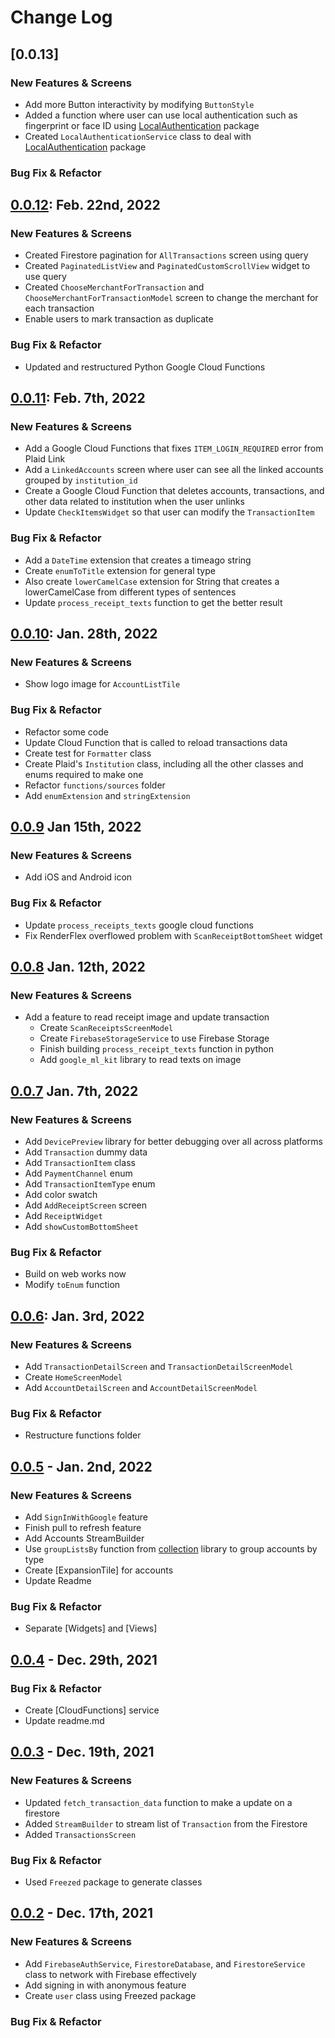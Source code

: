 # Change Log

## [0.0.13]
### New Features & Screens
- Add more Button interactivity by modifying `ButtonStyle`
- Added a function where user can use local authentication such as fingerprint or face ID using [LocalAuthentication] package
- Created `LocalAuthenticationService` class to deal with [LocalAuthentication] package

### Bug Fix & Refactor

## [0.0.12]: Feb. 22nd, 2022
### New Features & Screens
- Created Firestore pagination for `AllTransactions` screen using query
- Created `PaginatedListView` and `PaginatedCustomScrollView` widget to use query
- Created `ChooseMerchantForTransaction` and `ChooseMerchantForTransactionModel` screen to change the merchant for each transaction
- Enable users to mark transaction as duplicate

### Bug Fix & Refactor
- Updated and restructured Python Google Cloud Functions


## [0.0.11]: Feb. 7th, 2022
### New Features & Screens
- Add a Google Cloud Functions that fixes `ITEM_LOGIN_REQUIRED` error from Plaid Link
- Add a `LinkedAccounts` screen where user can see all the linked accounts grouped by `institution_id`
- Create a Google Cloud Function that deletes accounts, transactions, and other data related to institution when the user unlinks
- Update `CheckItemsWidget` so that user can modify the `TransactionItem`
  
### Bug Fix & Refactor
- Add a `DateTime` extension that creates a timeago string
- Create `enumToTitle` extension for general type
- Also create `lowerCamelCase` extension for String that creates a lowerCamelCase from different types of sentences
- Update `process_receipt_texts` function to get the better result

## [0.0.10]: Jan. 28th, 2022
### New Features & Screens
- Show logo image for `AccountListTile`

### Bug Fix & Refactor
- Refactor some code
- Update Cloud Function that is called to reload transactions data
- Create test for `Formatter` class
- Create Plaid's `Institution` class, including all the other classes and enums required to make one
- Refactor `functions/sources` folder
- Add `enumExtension` and `stringExtension`

## [0.0.9] Jan 15th, 2022
### New Features & Screens
- Add iOS and Android icon

### Bug Fix & Refactor
- Update `process_receipts_texts` google cloud functions
- Fix RenderFlex overflowed problem with `ScanReceiptBottomSheet` widget

## [0.0.8] Jan. 12th, 2022
### New Features & Screens
- Add a feature to read receipt image and update transaction
  - Create `ScanReceiptsScreenModel`
  - Create `FirebaseStorageService` to use Firebase Storage
  - Finish building `process_receipt_texts` function in python
  - Add `google_ml_kit` library to read texts on image

## [0.0.7] Jan. 7th, 2022
### New Features & Screens
- Add `DevicePreview` library for better debugging over all across platforms
- Add `Transaction` dummy data
- Add `TransactionItem` class
- Add `PaymentChannel` enum
- Add `TransactionItemType` enum
- Add color swatch
- Add `AddReceiptScreen` screen
- Add `ReceiptWidget`
- Add `showCustomBottomSheet`

### Bug Fix & Refactor
- Build on web works now
- Modify `toEnum` function

## [0.0.6]: Jan. 3rd, 2022
### New Features & Screens
- Add `TransactionDetailScreen` and `TransactionDetailScreenModel`
- Create `HomeScreenModel`
- Add `AccountDetailScreen` and `AccountDetailScreenModel`

### Bug Fix & Refactor
- Restructure functions folder


## [0.0.5] - Jan. 2nd, 2022
### New Features & Screens
- Add `SignInWithGoogle` feature
- Finish pull to refresh feature
- Add Accounts StreamBuilder
- Use `groupListsBy` function from [collection] library to group accounts by type
- Create [ExpansionTile] for accounts
- Update Readme

### Bug Fix & Refactor
- Separate [Widgets] and [Views]

## [0.0.4] - Dec. 29th, 2021
### Bug Fix & Refactor
- Create [CloudFunctions] service
- Update readme.md

## [0.0.3] - Dec. 19th, 2021
### New Features & Screens
- Updated  `fetch_transaction_data` function to make a update on a firestore
- Added `StreamBuilder` to stream list of `Transaction` from the Firestore
- Added `TransactionsScreen`

### Bug Fix & Refactor
- Used `Freezed` package to generate classes

## [0.0.2] - Dec. 17th, 2021
### New Features & Screens
- Add `FirebaseAuthService`, `FirestoreDatabase`, and `FirestoreService` class to network with Firebase effectively
- Add signing in with anonymous feature
- Create `user` class using Freezed package

### Bug Fix & Refactor

[0.0.12]: https://github.com/heeyunlee/cccc/commit/6340afe7d1f7ef3fbab10557a15668ab68bd2ceb
[0.0.11]: https://github.com/heeyunlee/cccc/commit/214b6b4496c0e6a14ff83828b0438cd12f17fb46
[0.0.10]: https://github.com/heeyunlee/cccc/commit/d33697280ac20257cd13f409835d8559533ac8b4
[0.0.9]: https://github.com/heeyunlee/cccc/commit/168154fd54fee57a68a75c2b2339068c9a5cf21f
[0.0.8]: https://github.com/heeyunlee/cccc/commit/424609ca970fcc04657240673cd7a3ddf38c7bdc
[0.0.7]: https://github.com/heeyunlee/cccc/commit/e3d944be91e599146db2ef94a64112858fad7760
[0.0.6]: https://github.com/heeyunlee/cccc/commit/491bbb9d227f6d26649f4f048ceb7b9c00b2c1f6
[0.0.5]: https://github.com/heeyunlee/cccc/commit/3ce45d9d293c912f3791acaeda7d2c91b860a4cf
[0.0.4]: https://github.com/heeyunlee/cccc/commit/2da3d6c1eb83d3d82ddaf7442c4e9d20f8e6f7c8
[0.0.3]: https://github.com/heeyunlee/cccc/commit/0a5cdbd76996599dfd01a4c290ab7d0723d1e523
[0.0.2]: https://github.com/heeyunlee/cccc/commit/96682cce01f88cd05830057fc17f703601fc936a
[collection]: https://pub.dev/packages/collection
[LocalAuthentication]: https://pub.dev/packages/local_auth